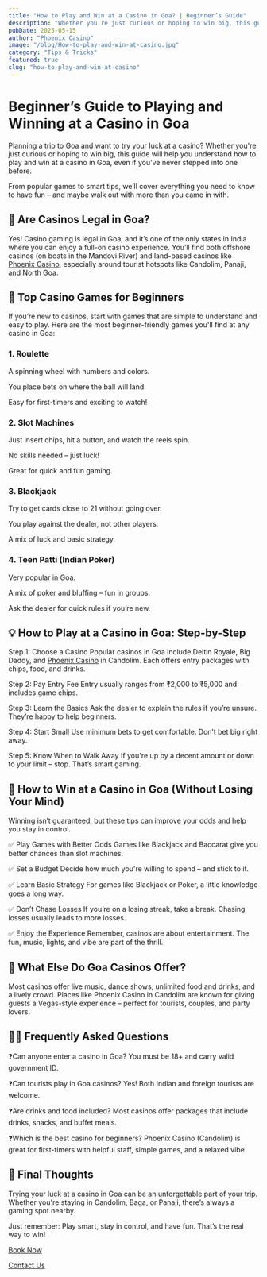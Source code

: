 ```yaml
---
title: "How to Play and Win at a Casino in Goa? | Beginner’s Guide"
description: "Whether you're just curious or hoping to win big, this guide will help you understand how to play and win at a casino in Goa, even if you’ve never stepped into one before."
pubDate: 2025-05-15
author: "Phoenix Casino"
image: "/blog/How-to-play-and-win-at-casino.jpg"
category: "Tips & Tricks"
featured: true
slug: "how-to-play-and-win-at-casino"
---
```

# Beginner’s Guide to Playing and Winning at a Casino in Goa
Planning a trip to Goa and want to try your luck at a casino? Whether you're just curious or hoping to win big, this guide will help you understand how to play and win at a casino in Goa, even if you’ve never stepped into one before.

From popular games to smart tips, we’ll cover everything you need to know to have fun – and maybe walk out with more than you came in with.

## 🎲 Are Casinos Legal in Goa?
Yes! Casino gaming is legal in Goa, and it’s one of the only states in India where you can enjoy a full-on casino experience. You’ll find both offshore casinos (on boats in the Mandovi River) and land-based casinos like [Phoenix Casino](https://www.phoenixcasino.in/), especially around tourist hotspots like Candolim, Panaji, and North Goa.

## 🎰 Top Casino Games for Beginners
If you’re new to casinos, start with games that are simple to understand and easy to play. Here are the most beginner-friendly games you'll find at any casino in Goa:

### 1. Roulette
A spinning wheel with numbers and colors.

You place bets on where the ball will land.

Easy for first-timers and exciting to watch!

### 2. Slot Machines
Just insert chips, hit a button, and watch the reels spin.

No skills needed – just luck!

Great for quick and fun gaming.

### 3. Blackjack
Try to get cards close to 21 without going over.

You play against the dealer, not other players.

A mix of luck and basic strategy.

### 4. Teen Patti (Indian Poker)
Very popular in Goa.

A mix of poker and bluffing – fun in groups.

Ask the dealer for quick rules if you’re new.

## 💡 How to Play at a Casino in Goa: Step-by-Step
Step 1: Choose a Casino
Popular casinos in Goa include Deltin Royale, Big Daddy, and [Phoenix Casino](https://www.phoenixcasino.in/) in Candolim. Each offers entry packages with chips, food, and drinks.

Step 2: Pay Entry Fee
Entry usually ranges from ₹2,000 to ₹5,000 and includes game chips.

Step 3: Learn the Basics
Ask the dealer to explain the rules if you’re unsure. They’re happy to help beginners.

Step 4: Start Small
Use minimum bets to get comfortable. Don’t bet big right away.

Step 5: Know When to Walk Away
If you're up by a decent amount or down to your limit – stop. That’s smart gaming.

## 💸 How to Win at a Casino in Goa (Without Losing Your Mind)
Winning isn’t guaranteed, but these tips can improve your odds and help you stay in control.

✅ Play Games with Better Odds
Games like Blackjack and Baccarat give you better chances than slot machines.

✅ Set a Budget
Decide how much you're willing to spend – and stick to it.

✅ Learn Basic Strategy
For games like Blackjack or Poker, a little knowledge goes a long way.

✅ Don’t Chase Losses
If you’re on a losing streak, take a break. Chasing losses usually leads to more losses.

✅ Enjoy the Experience
Remember, casinos are about entertainment. The fun, music, lights, and vibe are part of the thrill.

## 🍹 What Else Do Goa Casinos Offer?
Most casinos offer live music, dance shows, unlimited food and drinks, and a lively crowd. Places like Phoenix Casino in Candolim are known for giving guests a Vegas-style experience – perfect for tourists, couples, and party lovers.

## 🙋‍♂️ Frequently Asked Questions
❓Can anyone enter a casino in Goa?
You must be 18+ and carry valid government ID.

❓Can tourists play in Goa casinos?
Yes! Both Indian and foreign tourists are welcome.

❓Are drinks and food included?
Most casinos offer packages that include drinks, snacks, and buffet meals.

❓Which is the best casino for beginners?
Phoenix Casino (Candolim) is great for first-timers with helpful staff, simple games, and a relaxed vibe.

## 🏁 Final Thoughts
Trying your luck at a casino in Goa can be an unforgettable part of your trip. Whether you're staying in Candolim, Baga, or Panaji, there’s always a gaming spot nearby.

Just remember: Play smart, stay in control, and have fun. That’s the real way to win!

[Book Now](https://www.phoenixcasino.in/)

[Contact Us](/contact) 

